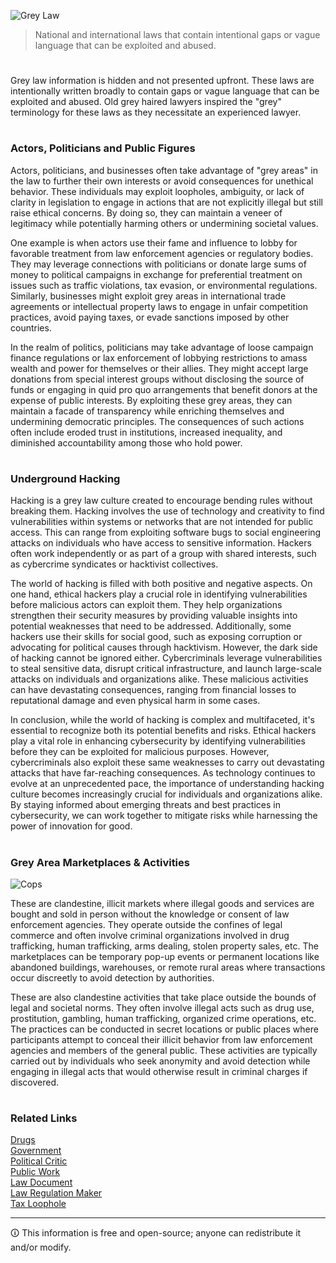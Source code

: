 ![Grey Law](https://github.com/user-attachments/assets/2e10adaa-8a98-4f42-a684-6ce912bdf99f)

> National and international laws that contain intentional gaps or vague language that can be exploited and abused.
#

Grey law information is hidden and not presented upfront. These laws are intentionally written broadly to contain gaps or vague language that can be exploited and abused. Old grey haired lawyers inspired the "grey" terminology for these laws as they necessitate an experienced lawyer.

#
### Actors, Politicians and Public Figures

Actors, politicians, and businesses often take advantage of "grey areas" in the law to further their own interests or avoid consequences for unethical behavior. These individuals may exploit loopholes, ambiguity, or lack of clarity in legislation to engage in actions that are not explicitly illegal but still raise ethical concerns. By doing so, they can maintain a veneer of legitimacy while potentially harming others or undermining societal values.

One example is when actors use their fame and influence to lobby for favorable treatment from law enforcement agencies or regulatory bodies. They may leverage connections with politicians or donate large sums of money to political campaigns in exchange for preferential treatment on issues such as traffic violations, tax evasion, or environmental regulations. Similarly, businesses might exploit grey areas in international trade agreements or intellectual property laws to engage in unfair competition practices, avoid paying taxes, or evade sanctions imposed by other countries.

In the realm of politics, politicians may take advantage of loose campaign finance regulations or lax enforcement of lobbying restrictions to amass wealth and power for themselves or their allies. They might accept large donations from special interest groups without disclosing the source of funds or engaging in quid pro quo arrangements that benefit donors at the expense of public interests. By exploiting these grey areas, they can maintain a facade of transparency while enriching themselves and undermining democratic principles. The consequences of such actions often include eroded trust in institutions, increased inequality, and diminished accountability among those who hold power.

#
### Underground Hacking

Hacking is a grey law culture created to encourage bending rules without breaking them. Hacking involves the use of technology and creativity to find vulnerabilities within systems or networks that are not intended for public access. This can range from exploiting software bugs to social engineering attacks on individuals who have access to sensitive information. Hackers often work independently or as part of a group with shared interests, such as cybercrime syndicates or hacktivist collectives.

The world of hacking is filled with both positive and negative aspects. On one hand, ethical hackers play a crucial role in identifying vulnerabilities before malicious actors can exploit them. They help organizations strengthen their security measures by providing valuable insights into potential weaknesses that need to be addressed. Additionally, some hackers use their skills for social good, such as exposing corruption or advocating for political causes through hacktivism. However, the dark side of hacking cannot be ignored either. Cybercriminals leverage vulnerabilities to steal sensitive data, disrupt critical infrastructure, and launch large-scale attacks on individuals and organizations alike. These malicious activities can have devastating consequences, ranging from financial losses to reputational damage and even physical harm in some cases.

In conclusion, while the world of hacking is complex and multifaceted, it's essential to recognize both its potential benefits and risks. Ethical hackers play a vital role in enhancing cybersecurity by identifying vulnerabilities before they can be exploited for malicious purposes. However, cybercriminals also exploit these same weaknesses to carry out devastating attacks that have far-reaching consequences. As technology continues to evolve at an unprecedented pace, the importance of understanding hacking culture becomes increasingly crucial for individuals and organizations alike. By staying informed about emerging threats and best practices in cybersecurity, we can work together to mitigate risks while harnessing the power of innovation for good.

#
### Grey Area Marketplaces & Activities

![Cops](https://github.com/user-attachments/assets/6b878917-9290-47c2-a5ff-4e80788f2162)

These are clandestine, illicit markets where illegal goods and services are bought and sold in person without the knowledge or consent of law enforcement agencies. They operate outside the confines of legal commerce and often involve criminal organizations involved in drug trafficking, human trafficking, arms dealing, stolen property sales, etc. The marketplaces can be temporary pop-up events or permanent locations like abandoned buildings, warehouses, or remote rural areas where transactions occur discreetly to avoid detection by authorities.

These are also clandestine activities that take place outside the bounds of legal and societal norms. They often involve illegal acts such as drug use, prostitution, gambling, human trafficking, organized crime operations, etc. The practices can be conducted in secret locations or public places where participants attempt to conceal their illicit behavior from law enforcement agencies and members of the general public. These activities are typically carried out by individuals who seek anonymity and avoid detection while engaging in illegal acts that would otherwise result in criminal charges if discovered.

#
### Related Links

[Drugs](https://github.com/sourceduty/Drugs)
<br>
[Government](https://github.com/sourceduty/Government)
<br>
[Political Critic](https://github.com/sourceduty/Political_Critic)
<br>
[Public Work](https://github.com/sourceduty/Public_Work)
<br>
[Law Document](https://github.com/sourceduty/Law_Document)
<br>
[Law Regulation Maker](https://github.com/sourceduty/Law_Regulation_Maker)
<br>
[Tax Loophole](https://github.com/sourceduty/tax_loophole)

****
🛈 This information is free and open-source; anyone can redistribute it and/or modify.
